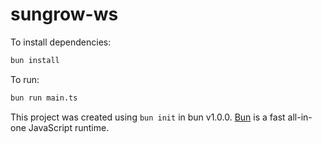 # sungrow-ws

To install dependencies:

```bash
bun install
```

To run:

```bash
bun run main.ts
```

This project was created using `bun init` in bun v1.0.0. [Bun](https://bun.sh) is a fast all-in-one JavaScript runtime.
